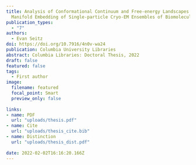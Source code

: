 ```yaml
---
title: Analysis of Conformational Continuum and Free-energy Landscapes from
  Manifold Embedding of Single-particle Cryo-EM Ensembles of Biomolecules
publication_types:
  - "7"
authors:
  - Evan Seitz
doi: https://doi.org/10.7916/4n0v-wa24
publication: Columbia University Libraries
abstract: Columbia Libraries: Doctoral Thesis, 2022
draft: false
featured: false
tags:
  - First author
image:
  filename: featured
  focal_point: Smart
  preview_only: false
  
links:
- name: PDF
  url: "uploads/thesis.pdf"
- name: Cite
  url: "uploads/thesis_cite.bib"
- name: Distinction
  url: "uploads/thesis_dist.pdf"
  
date: 2022-02-02T16:16:20.166Z
---
```

